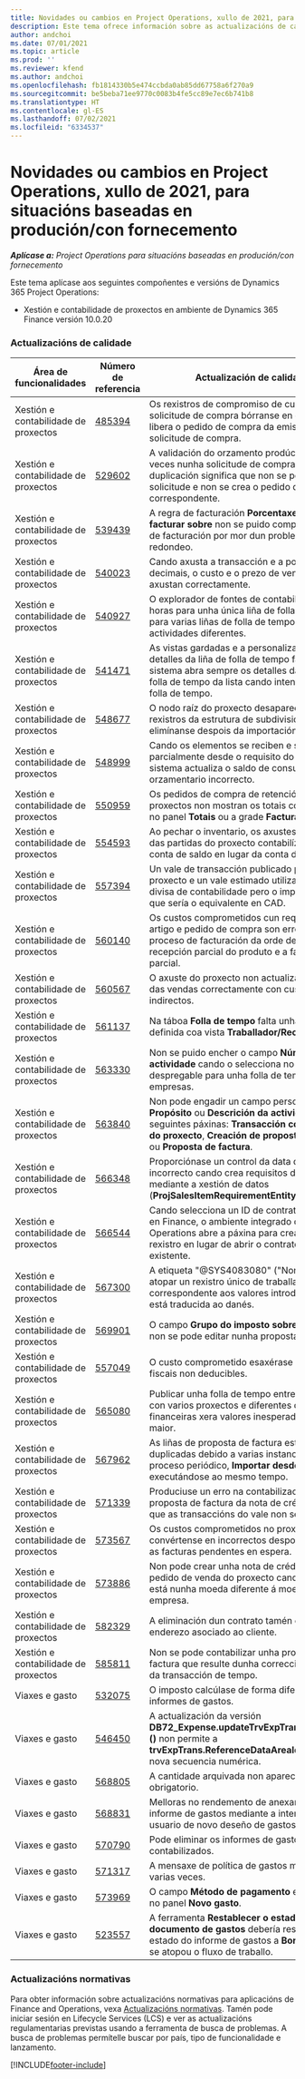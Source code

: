 ```yaml
---
title: Novidades ou cambios en Project Operations, xullo de 2021, para situacións baseadas en produción/con fornecemento
description: Este tema ofrece información sobre as actualizacións de calidade dispoñibles na versión de xullo de 2021 de Project Operations para situacións baseadas en produción/con fornecemento.
author: andchoi
ms.date: 07/01/2021
ms.topic: article
ms.prod: ''
ms.reviewer: kfend
ms.author: andchoi
ms.openlocfilehash: fb1814330b5e474ccbda0ab85dd67758a6f270a9
ms.sourcegitcommit: be5beba71ee9770c0083b4fe5cc89e7ec6b741b8
ms.translationtype: HT
ms.contentlocale: gl-ES
ms.lasthandoff: 07/02/2021
ms.locfileid: "6334537"
---
```

# <a name="whats-new-or-changed-in-project-operations-july-2021-for-stockedproduction-based-scenarios"></a>Novidades ou cambios en Project Operations, xullo de 2021, para situacións baseadas en produción/con fornecemento

_**Aplícase a:** Project Operations para situacións baseadas en produción/con fornecemento_

Este tema aplícase aos seguintes compoñentes e versións de Dynamics 365 Project Operations:

- Xestión e contabilidade de proxectos en ambiente de Dynamics 365 Finance versión 10.0.20
 
### <a name="quality-updates"></a>Actualizacións de calidade
                                                                                                                                                                                  
| Área de funcionalidades                      | Número de referencia| Actualización de calidade                                                                                                                                                                          |
|-----------------------------------|--------|---------------------------------------------------------------------------------------------------------------------------------------------------------------------------------|
| Xestión e contabilidade de proxectos | [485394](https://fix.lcs.dynamics.com/Issue/Details/?bugId=485394) | Os rexistros de compromiso de custos dunha solicitude de compra bórranse en canto se libera o pedido de compra da emisión da solicitude de compra.                                                                           |
| Xestión e contabilidade de proxectos | [529602](https://fix.lcs.dynamics.com/Issue/Details/?bugId=529602) | A validación do orzamento prodúcese dúas veces nunha solicitude de compra. Esta duplicación significa que non se pode pechar a solicitude e non se crea o pedido de compra correspondente.                                                                                                                        |
| Xestión e contabilidade de proxectos | [539439](https://fix.lcs.dynamics.com/Issue/Details/?bugId=539439) | A regra de facturación **Porcentaxe para facturar sobre** non se puido completar a regra de facturación por mor dun problema de redondeo.                                                                              |
| Xestión e contabilidade de proxectos | [540023](https://fix.lcs.dynamics.com/Issue/Details/?bugId=540023) | Cando axusta a transacción e a porcentaxe ten decimais, o custo e o prezo de venda non se axustan correctamente.                                      |
| Xestión e contabilidade de proxectos | [540927](https://fix.lcs.dynamics.com/Issue/Details/?bugId=540927) | O explorador de fontes de contabilidade mostra horas para unha única liña de folla de tempo para varias liñas de folla de tempo con actividades diferentes.                                      |
| Xestión e contabilidade de proxectos | [541471](https://fix.lcs.dynamics.com/Issue/Details/?bugId=541471) | As vistas gardadas e a personalización dos detalles da liña de folla de tempo fan que o sistema abra sempre os detalles da primeira folla de tempo da lista cando intenta abrir unha folla de tempo.  |
| Xestión e contabilidade de proxectos | [548677](https://fix.lcs.dynamics.com/Issue/Details/?bugId=548677) | O nodo raíz do proxecto desaparece e os rexistros da estrutura de subdivisión do traballo elimínanse despois da importación.                                                                                             |
| Xestión e contabilidade de proxectos | [548999](https://fix.lcs.dynamics.com/Issue/Details/?bugId=548999) | Cando os elementos se reciben e se emiten parcialmente desde o requisito do elemento, o sistema actualiza o saldo de consumo orzamentario incorrecto. |
| Xestión e contabilidade de proxectos | [550959](https://fix.lcs.dynamics.com/Issue/Details/?bugId=550959) | Os pedidos de compra de retención de proxectos non mostran os totais correctamente no panel **Totais** ou a grade **Factura pendente**.                                                                  |
| Xestión e contabilidade de proxectos | [554593](https://fix.lcs.dynamics.com/Issue/Details/?bugId=554593) | Ao pechar o inventario, os axustes dos custos das partidas do proxecto contabilízanse na conta de saldo en lugar da conta de resultados.                                                            |
| Xestión e contabilidade de proxectos | [557394](https://fix.lcs.dynamics.com/Issue/Details/?bugId=557394) | Un vale de transacción publicado por un proxecto e un vale estimado utilizan USD como divisa de contabilidade pero o importe mostra o que sería o equivalente en CAD.              |
| Xestión e contabilidade de proxectos | [560140](https://fix.lcs.dynamics.com/Issue/Details/?bugId=560140) | Os custos comprometidos cun requisito de artigo e pedido de compra son erróneos no proceso de facturación da orde de compra coa recepción parcial do produto e a facturación parcial.       |
| Xestión e contabilidade de proxectos | [560567](https://fix.lcs.dynamics.com/Issue/Details/?bugId=560567) | O axuste do proxecto non actualiza o importe das vendas correctamente con custos indirectos.                                                                                    |
| Xestión e contabilidade de proxectos | [561137](https://fix.lcs.dynamics.com/Issue/Details/?bugId=561137) | Na táboa **Folla de tempo** falta unha relación definida coa vista **Traballador/Recurso**.                                                                                   |
| Xestión e contabilidade de proxectos | [563330](https://fix.lcs.dynamics.com/Issue/Details/?bugId=563330) | Non se puido encher o campo **Número de actividade** cando o selecciona no menú despregable para unha folla de tempo entre empresas.                                                                 |
| Xestión e contabilidade de proxectos | [563840](https://fix.lcs.dynamics.com/Issue/Details/?bugId=563840) | Non pode engadir un campo personalizado **Propósito** ou **Descrición da actividade** ás seguintes páxinas: **Transacción contabilizada do proxecto**, **Creación de proposta de factura** ou **Proposta de factura**.  |
| Xestión e contabilidade de proxectos | [566348](https://fix.lcs.dynamics.com/Issue/Details/?bugId=566348) | Proporciónase un control da data de entrega incorrecto cando crea requisitos de elementos mediante a xestión de datos (**ProjSalesItemRequirementEntity**).                                              |
| Xestión e contabilidade de proxectos | [566544](https://fix.lcs.dynamics.com/Issue/Details/?bugId=566544) | Cando selecciona un ID de contrato de proxecto en Finance, o ambiente integrado de Project Operations abre a páxina para crear un novo rexistro en lugar de abrir o contrato de proxecto existente.                                                                                                                 |
| Xestión e contabilidade de proxectos | [567300](https://fix.lcs.dynamics.com/Issue/Details/?bugId=567300) |  A etiqueta "@SYS4083080" ("Non se pode atopar un rexistro único de traballador correspondente aos valores introducidos") non está traducida ao danés.                                |
| Xestión e contabilidade de proxectos | [569901](https://fix.lcs.dynamics.com/Issue/Details/?bugId=569901) | O campo **Grupo do imposto sobre as vendas** non se pode editar nunha proposta de factura.                                                                               |
| Xestión e contabilidade de proxectos | [557049](https://fix.lcs.dynamics.com/Issue/Details/?bugId=557049) | O custo comprometido esaxérase cos importes fiscais non deducibles.                                                                                                    |
| Xestión e contabilidade de proxectos | [565080](https://fix.lcs.dynamics.com/Issue/Details/?bugId=565080) | Publicar unha folla de tempo entre empresas con varios proxectos e diferentes dimensións financeiras xera valores inesperados no libro maior.                             |
| Xestión e contabilidade de proxectos | [567962](https://fix.lcs.dynamics.com/Issue/Details/?bugId=567962) | As liñas de proposta de factura están duplicadas debido a varias instancias do proceso periódico, **Importar desde transición** executándose ao mesmo tempo.                                      |
| Xestión e contabilidade de proxectos | [571339](https://fix.lcs.dynamics.com/Issue/Details/?bugId=571339) | Produciuse un erro na contabilización da proposta de factura da nota de crédito, polo que as transaccións do vale non se saldan.    |
| Xestión e contabilidade de proxectos | [573567](https://fix.lcs.dynamics.com/Issue/Details/?bugId=573567) | Os custos comprometidos no proxecto convértense en incorrectos despois de liberar as facturas pendentes en espera.                                                                             |
| Xestión e contabilidade de proxectos | [573886](https://fix.lcs.dynamics.com/Issue/Details/?bugId=573886) | Non pode crear unha nota de crédito para un pedido de venda do proxecto cando o imposto está nunha moeda diferente á moeda da empresa.                                      |
| Xestión e contabilidade de proxectos | [582329](https://fix.lcs.dynamics.com/Issue/Details/?bugId=582329) | A eliminación dun contrato tamén elimina o enderezo asociado ao cliente.                                                                                     |
| Xestión e contabilidade de proxectos | [585811](https://fix.lcs.dynamics.com/Issue/Details/?bugId=585811) | Non se pode contabilizar unha proposta de factura que resulte dunha corrección negativa da transacción de tempo.                                                                    |
| Viaxes e gasto                  | [532075](https://fix.lcs.dynamics.com/Issue/Details/?bugId=532075) | O imposto calcúlase de forma diferente nos informes de gastos.                                                                                                                  |
| Viaxes e gasto                  | [546450](https://fix.lcs.dynamics.com/Issue/Details/?bugId=546450) | A actualización da versión **DB72_Expense.updateTrvExpTransProjTransId ()** non permite a **trvExpTrans.ReferenceDataAreaId** crear a nova secuencia numérica.                    |
| Viaxes e gasto                  | [568805](https://fix.lcs.dynamics.com/Issue/Details/?bugId=568805) | A cantidade arquivada non aparece co campo obrigatorio.                                                                                                             |
| Viaxes e gasto                  | [568831](https://fix.lcs.dynamics.com/Issue/Details/?bugId=568831) | Melloras no rendemento de anexar un gasto ao informe de gastos mediante a interface de usuario de novo deseño de gastos.                                                            |
| Viaxes e gasto                  | [570790](https://fix.lcs.dynamics.com/Issue/Details/?bugId=570790) | Pode eliminar os informes de gastos contabilizados.                                                                                           |
| Viaxes e gasto                  | [571317](https://fix.lcs.dynamics.com/Issue/Details/?bugId=571317) | A mensaxe de política de gastos móstrase varias veces.                                                                                                       |
| Viaxes e gasto                  | [573969](https://fix.lcs.dynamics.com/Issue/Details/?bugId=573969) | O campo **Método de pagamento** está incluído no panel **Novo gasto**.                                                                                                      |
| Viaxes e gasto                  | [523557](https://fix.lcs.dynamics.com/Issue/Details/?bugId=523557) | A ferramenta **Restablecer o estado do documento de gastos** debería restablecer o estado do informe de gastos a **Borrador** se non se atopou o fluxo de traballo. 

### <a name="regulatory-updates"></a>Actualizacións normativas
Para obter información sobre actualizacións normativas para aplicacións de Finance and Operations, vexa [Actualizacións normativas](/dynamics365/finance/localizations/regulatory-updates). Tamén pode iniciar sesión en Lifecycle Services (LCS) e ver as actualizacións regulamentarias previstas usando a ferramenta de busca de problemas. A busca de problemas permítelle buscar por país, tipo de funcionalidade e lanzamento.


[!INCLUDE[footer-include](../../includes/footer-banner.md)]
